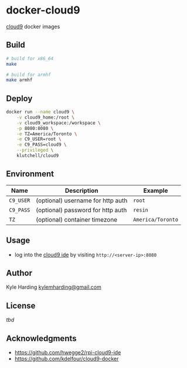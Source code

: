 # docker-cloud9

[cloud9](https://c9.io/) docker images

## Build

```bash
# build for x86_64
make

# build for armhf
make armhf
```

## Deploy

```bash
docker run --name cloud9 \
    -v cloud9_home:/root \
    -v cloud9_workspace:/workspace \
    -p 8080:8080 \
    -e TZ=America/Toronto \
    -e C9_USER=root \
    -e C9_PASS=cloud9 \
    --privileged \
    klutchell/cloud9
```

## Environment

|Name|Description|Example|
|---|---|---|
|`C9_USER`|(optional) username for http auth|`root`|
|`C9_PASS`|(optional) password for http auth|`resin`|
|`TZ`|(optional) container timezone|`America/Toronto`|

## Usage

* log into the [cloud9 ide](https://c9.io/) by visiting `http://<server-ip>:8080`

## Author

Kyle Harding <kylemharding@gmail.com>

## License

_tbd_

## Acknowledgments

* https://github.com/hwegge2/rpi-cloud9-ide
* https://github.com/kdelfour/cloud9-docker